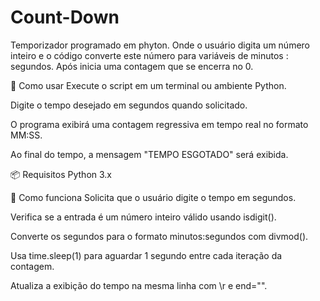 # Count-Down
Temporizador programado em phyton. Onde o usuário digita um número inteiro e o código converte este número para variáveis de minutos : segundos. Após inicia uma contagem que se encerra no 0. 

🚀 Como usar
Execute o script em um terminal ou ambiente Python.

Digite o tempo desejado em segundos quando solicitado.

O programa exibirá uma contagem regressiva em tempo real no formato MM:SS.

Ao final do tempo, a mensagem "TEMPO ESGOTADO" será exibida.

📦 Requisitos
Python 3.x

🧠 Como funciona
Solicita que o usuário digite o tempo em segundos.

Verifica se a entrada é um número inteiro válido usando isdigit().

Converte os segundos para o formato minutos:segundos com divmod().

Usa time.sleep(1) para aguardar 1 segundo entre cada iteração da contagem.

Atualiza a exibição do tempo na mesma linha com \r e end="".
